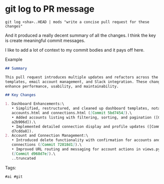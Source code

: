 # git log to PR message

`git log <sha>..HEAD | mods "write a concise pull request for these changes"`

And it produced a really decent summary of all the changes. I think the key is
create meaningful commit messages.

I like to add a lot of context to my commit bodies and it pays off here.

Example

```markdown
## Summary

This pull request introduces multiple updates and refactors across the dashboard
templates, email account management, and Slack integration. These changes aim to
enhance performance, usability, and maintainability.

## Key Changes

1. Dashboard Enhancements:\
   • Simplified, restructured, and cleaned up dashboard templates, notably\
   accounts.html and connections.html ([Commit 5bd7454]).\
   • Added accounts listing with filtering, sorting, and pagination ([Commit\
   a2b906d]).\
   • Implemented detailed connection display and profile updates ([Commit\
   d7cdda8]).
2. Account and Connection Management:\
   • Introduced delete functionality with confirmation for accounts and\
   connections ([Commit 72818d1]).\
   • Improved URL routing and messaging for account actions in views.py\
   ([Commit d968d7e]).\
   ..truncated
```

Tags:

    #ai #git
